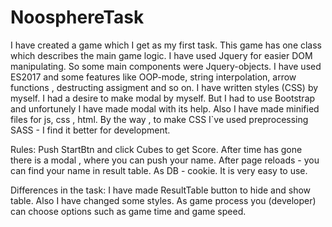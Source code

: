 # NoosphereTask
I have created a game which I get as my first task.
This game has one class which describes the main game logic.
I have used Jquery for easier DOM manipulating. So some main components were Jquery-objects.
I have used ES2017 and some features like OOP-mode, string interpolation, arrow functions , destructing assigment and so on.
I have written styles (CSS) by myself. I had a desire to make modal by myself. But I had to use
Bootstrap and unfortunely I have made modal with its help.
Also I have made minified files for js, css , html.
By the way , to make CSS I`ve used preprocessing SASS - I find it better for development.

Rules:
Push StartBtn and click Cubes to get Score. After time has gone there is a modal , where you can push your 
name. After page reloads - you can find your name in result table. As DB - cookie. It is very easy to use.

Differences in the task:
I have made ResultTable button to hide and show table. Also I have changed some styles.
As game process you (developer) can choose options such as game time and game speed.
